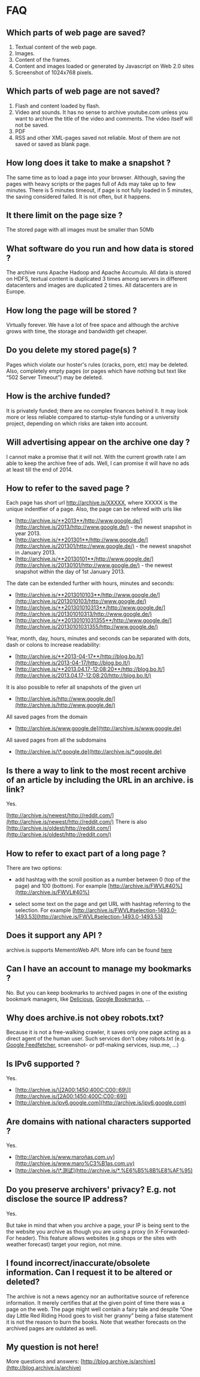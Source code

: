 FAQ
===

Which parts of web page are saved?
----------------------------------

1. Textual content of the web page.
2. Images.
3. Content of the frames.
4. Content and images loaded or generated by Javascript on Web 2.0 sites
5. Screenshot of 1024x768 pixels.

Which parts of web page are not saved?
--------------------------------------

1. Flash and content loaded by flash.
2. Video and sounds. It has no sense to archive youtube.com unless you want to archive the title of the video and comments. The video itself will not be saved.
3. PDF
4. RSS and other XML-pages saved not reliable. Most of them are not saved or saved as blank page.

How long does it take to make a snapshot ?
------------------------------------------

The same time as to load a page into your browser. Although, saving the pages with heavy scripts or the pages full of Ads may take up to few minutes. There is 5 minutes timeout, if page is not fully loaded in 5 minutes, the saving considered failed. It is not often, but it happens.

It there limit on the page size ?
---------------------------------

The stored page with all images must be smaller than 50Mb

What software do you run and how data is stored ?
-------------------------------------------------

The archive runs Apache Hadoop and Apache Accumulo. All data is stored on HDFS, textual content is duplicated 3 times among servers in different datacenters and images are duplicated 2 times. All datacenters are in Europe.

How long the page will be stored ?
----------------------------------

Virtually forever. We have a lot of free space and although the archive grows with time, the storage and bandwidth get cheaper.

Do you delete my stored page(s) ?
---------------------------------

Pages which violate our hoster's rules (cracks, porn, etc) may be deleted. Also, completely empty pages (or pages which have nothing but text like “502 Server Timeout”) may be deleted.

How is the archive funded?
--------------------------

It is privately funded; there are no complex finances behind it. It may look more or less reliable compared to startup-style funding or a university project, depending on which risks are taken into account.

Will advertising appear on the archive one day ?
------------------------------------------------

I cannot make a promise that it will not. With the current growth rate I am able to keep the archive free of ads. Well, I can promise it will have no ads at least till the end of 2014.

How to refer to the saved page ?
--------------------------------

Each page has short url http://archive.is/XXXXX, where XXXXX is the unique indentfier of a page. Also, the page can be refered with urls like

* [http://archive.is/**2013**/http://www.google.de/](http://archive.is/2013/http://www.google.de/) - the newest snapshot in year 2013.
* [http://archive.is/**201301**/http://www.google.de/](http://archive.is/201301/http://www.google.de/) - the newest snapshot in January 2013.
* [http://archive.is/**20130101**/http://www.google.de/](http://archive.is/20130101/http://www.google.de/) - the newest snapshot within the day of 1st January 2013.

The date can be extended further with hours, minutes and seconds:

* [http://archive.is/**2013010103**/http://www.google.de/](http://archive.is/2013010103/http://www.google.de/)
* [http://archive.is/**201301010313**/http://www.google.de/](http://archive.is/201301010313/http://www.google.de/)
* [http://archive.is/**20130101031355**/http://www.google.de/](http://archive.is/20130101031355/http://www.google.de/)

Year, month, day, hours, minutes and seconds can be separated with dots, dash or colons to increase readability:

* [http://archive.is/**2013-04-17**/http://blog.bo.lt/](http://archive.is/2013-04-17/http://blog.bo.lt/)
* [http://archive.is/**2013.04.17-12:08:20**/http://blog.bo.lt/](http://archive.is/2013.04.17-12:08:20/http://blog.bo.lt/)

It is also possible to refer all snapshots of the given url

* [http://archive.is/http://www.google.de/](http://archive.is/http://www.google.de/)

All saved pages from the domain

* [http://archive.is/www.google.de](http://archive.is/www.google.de)

All saved pages from all the subdomains

* [http://archive.is/\*.google.de](http://archive.is/*.google.de)

Is there a way to link to the most recent archive of an article by including the URL in an archive. is link?
------------------------------------------------------------------------------------------------------------

Yes.

[http://archive.is/newest/http://reddit.com/](http://archive.is/newest/http://reddit.com/) There is also [http://archive.is/oldest/http://reddit.com/](http://archive.is/oldest/http://reddit.com/)

How to refer to exact part of a long page ?
-------------------------------------------

There are two options:

* add hashtag with the scroll position as a number between 0 (top of the page) and 100 (bottom). For example [http://archive.is/FWVL#40%](http://archive.is/FWVL#40%)
    
* select some text on the page and get URL with hashtag referring to the selection. For example [http://archive.is/FWVL#selection-1493.0-1493.53](http://archive.is/FWVL#selection-1493.0-1493.53)
    

Does it support any API ?
-------------------------

archive.is supports MementoWeb API. More info can be found [here](http://mementoweb.org/depot/native/archiveis/)

Can I have an account to manage my bookmarks ?
----------------------------------------------

No. But you can keep bookmarks to archived pages in one of the existing bookmark managers, like [Delicious](https://delicious.com/), [Google Bookmarks](http://www.google.com/bookmarks), …

Why does archive.is not obey robots.txt?
----------------------------------------

Because it is not a free-walking crawler, it saves only one page acting as a direct agent of the human user. Such services don't obey robots.txt (e.g. [Google Feedfetcher](https://support.google.com/webmasters/answer/178852#robots), screenshot- or pdf-making services, isup.me, …)

Is IPv6 supported ?
-------------------

Yes.

* [http://archive.is/\[2A00:1450:400C:C00::69\]](http://archive.is/[2A00:1450:400C:C00::69])
* [http://archive.is/ipv6.google.com](http://archive.is/ipv6.google.com)

Are domains with national characters supported ?
------------------------------------------------

Yes.

* [http://archive.is/www.maroñas.com.uy](http://archive.is/www.maro%C3%B1as.com.uy)
* [http://archive.is/\*.测试](http://archive.is/*.%E6%B5%8B%E8%AF%95)

Do you preserve archivers' privacy? E.g. not disclose the source IP address?
----------------------------------------------------------------------------

Yes.

But take in mind that when you archive a page, your IP is being sent to the the website you archive as though you are using a proxy (in X-Forwarded-For header). This feature allows websites (e.g shops or the sites with weather forecast) target your region, not mine.

I found incorrect/inaccurate/obsolete information. Can I request it to be altered or deleted?
---------------------------------------------------------------------------------------------

The archive is not a news agency nor an authoritative source of reference information. It merely certifies that at the given point of time there was a page on the web. The page might well contain a fairy tale and despite “One day Little Red Riding Hood goes to visit her granny” being a false statement it is not the reason to burn the books. Note that weather forecasts on the archived pages are outdated as well.

My question is not here!
------------------------

More questions and answers: [http://blog.archive.is/archive](http://blog.archive.is/archive)